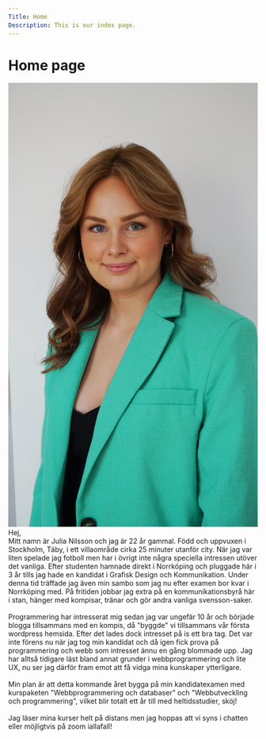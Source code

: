 ```yaml
---
Title: Home
Description: This is our index page.
---
```


Home page
==========================
<div class="bild_text">

<div><img src="assets/img/julia.jpg" alt="Bild på mig" width="3000em"></div>

<div>Hej,
<br>
Mitt namn är Julia Nilsson och jag är 22 år gammal. Född och uppvuxen i Stockholm, Täby, i ett villaområde cirka 25 minuter utanför city.
När jag var liten spelade jag fotboll men har i övrigt inte några speciella intressen utöver det vanliga. Efter studenten hamnade direkt i Norrköping och pluggade här i 3 år tills jag hade en kandidat i Grafisk Design och Kommunikation. Under denna tid träffade jag även min sambo som jag nu efter examen bor kvar i Norrköping med. På fritiden jobbar jag extra på en kommunikationsbyrå här i stan, hänger med kompisar, tränar och gör andra vanliga svensson-saker.
<br><br>
Programmering har intresserat mig sedan jag var ungefär 10 år och började blogga tillsammans med en kompis, då "byggde" vi tillsammans vår första wordpress hemsida. Efter det lades dock intresset på is ett bra tag. Det var inte förens nu när jag tog min kandidat och då igen fick prova på programmering och webb som intresset ännu en gång blommade upp. Jag har alltså tidigare läst bland annat grunder i webbprogrammering och lite UX, nu ser jag därför fram emot att få vidga mina kunskaper ytterligare.
<br><br>
Min plan är att detta kommande året bygga på min kandidatexamen med kurspaketen "Webbprogrammering och databaser" och "Webbutveckling och programmering", vilket blir totalt ett år till med heltidsstudier, sköj!
<br><br>
Jag läser mina kurser helt på distans men jag hoppas att vi syns i chatten eller möjligtvis på zoom iallafall!</div>
</div>
